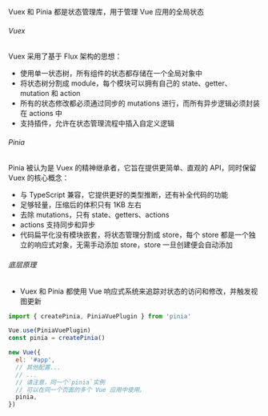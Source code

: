 Vuex 和 Pinia 都是状态管理库，用于管理 Vue 应用的全局状态

###### Vuex

Vuex 采用了基于 Flux 架构的思想：

- 使用单一状态树，所有组件的状态都存储在一个全局对象中
- 将状态树分割成 module，每个模块可以拥有自己的 state、getter、mutation 和 action
- 所有的状态修改都必须通过同步的 mutations 进行，而所有异步逻辑必须封装在 actions 中
- 支持插件，允许在状态管理流程中插入自定义逻辑

###### Pinia

Pinia 被认为是 Vuex 的精神继承者，它旨在提供更简单、直观的 API，同时保留 Vuex 的核心概念：

- 与 TypeScript 兼容，它提供更好的类型推断，还有补全代码的功能
- 足够轻量，压缩后的体积只有 1KB 左右
- 去除 mutations，只有 state、getters、actions
- actions 支持同步和异步
- 代码扁平化没有模块嵌套，将状态管理分割成 store，每个 store 都是一个独立的响应式对象，无需手动添加 store，store 一旦创建便会自动添加

###### 底层原理

- Vuex 和 Pinia 都使用 Vue 响应式系统来追踪对状态的访问和修改，并触发视图更新

```JavaScript
import { createPinia, PiniaVuePlugin } from 'pinia'

Vue.use(PiniaVuePlugin)
const pinia = createPinia()

new Vue({
  el: '#app',
  // 其他配置...
  // ...
  // 请注意，同一个`pinia`实例
  // 可以在同一个页面的多个 Vue 应用中使用。
  pinia,
})
```
